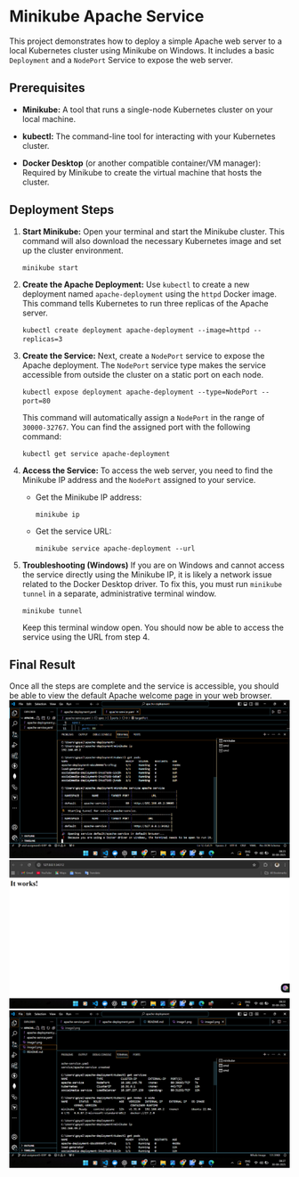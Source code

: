 

# Minikube Apache Service

This project demonstrates how to deploy a simple Apache web server to a local Kubernetes cluster using Minikube on Windows. It includes a basic `Deployment` and a `NodePort` Service to expose the web server.

## Prerequisites

* **Minikube:** A tool that runs a single-node Kubernetes cluster on your local machine.

* **kubectl:** The command-line tool for interacting with your Kubernetes cluster.

* **Docker Desktop** (or another compatible container/VM manager): Required by Minikube to create the virtual machine that hosts the cluster.

## Deployment Steps

1.  **Start Minikube:**
    Open your terminal and start the Minikube cluster. This command will also download the necessary Kubernetes image and set up the cluster environment.

    ```
    minikube start

    ```

2.  **Create the Apache Deployment:**
    Use `kubectl` to create a new deployment named `apache-deployment` using the `httpd` Docker image. This command tells Kubernetes to run three replicas of the Apache server.

    ```
    kubectl create deployment apache-deployment --image=httpd --replicas=3

    ```

3.  **Create the Service:**
    Next, create a `NodePort` service to expose the Apache deployment. The `NodePort` service type makes the service accessible from outside the cluster on a static port on each node.

    ```
    kubectl expose deployment apache-deployment --type=NodePort --port=80

    ```

    This command will automatically assign a `NodePort` in the range of `30000-32767`. You can find the assigned port with the following command:

    ```
    kubectl get service apache-deployment

    ```

4.  **Access the Service:**
    To access the web server, you need to find the Minikube IP address and the `NodePort` assigned to your service.

    * Get the Minikube IP address:

        ```
        minikube ip

        ```

    * Get the service URL:

        ```
        minikube service apache-deployment --url

        ```

5.  **Troubleshooting (Windows)**
    If you are on Windows and cannot access the service directly using the Minikube IP, it is likely a network issue related to the Docker Desktop driver. To fix this, you must run `minikube tunnel` in a separate, administrative terminal window.

    ```
    minikube tunnel

    ```

    Keep this terminal window open. You should now be able to access the service using the URL from step 4.

## Final Result

Once all the steps are complete and the service is accessible, you should be able to view the default Apache welcome page in your web browser.
![prrof1](./image1.png)
![prrof23](./image2.png)
![prrof](./image3.png)